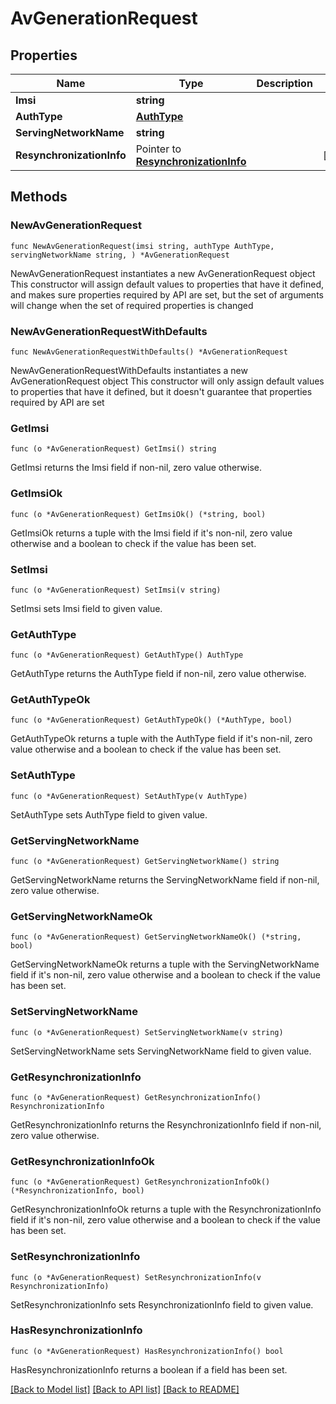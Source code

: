 # AvGenerationRequest

## Properties

Name | Type | Description | Notes
------------ | ------------- | ------------- | -------------
**Imsi** | **string** |  | 
**AuthType** | [**AuthType**](AuthType.md) |  | 
**ServingNetworkName** | **string** |  | 
**ResynchronizationInfo** | Pointer to [**ResynchronizationInfo**](ResynchronizationInfo.md) |  | [optional] 

## Methods

### NewAvGenerationRequest

`func NewAvGenerationRequest(imsi string, authType AuthType, servingNetworkName string, ) *AvGenerationRequest`

NewAvGenerationRequest instantiates a new AvGenerationRequest object
This constructor will assign default values to properties that have it defined,
and makes sure properties required by API are set, but the set of arguments
will change when the set of required properties is changed

### NewAvGenerationRequestWithDefaults

`func NewAvGenerationRequestWithDefaults() *AvGenerationRequest`

NewAvGenerationRequestWithDefaults instantiates a new AvGenerationRequest object
This constructor will only assign default values to properties that have it defined,
but it doesn't guarantee that properties required by API are set

### GetImsi

`func (o *AvGenerationRequest) GetImsi() string`

GetImsi returns the Imsi field if non-nil, zero value otherwise.

### GetImsiOk

`func (o *AvGenerationRequest) GetImsiOk() (*string, bool)`

GetImsiOk returns a tuple with the Imsi field if it's non-nil, zero value otherwise
and a boolean to check if the value has been set.

### SetImsi

`func (o *AvGenerationRequest) SetImsi(v string)`

SetImsi sets Imsi field to given value.


### GetAuthType

`func (o *AvGenerationRequest) GetAuthType() AuthType`

GetAuthType returns the AuthType field if non-nil, zero value otherwise.

### GetAuthTypeOk

`func (o *AvGenerationRequest) GetAuthTypeOk() (*AuthType, bool)`

GetAuthTypeOk returns a tuple with the AuthType field if it's non-nil, zero value otherwise
and a boolean to check if the value has been set.

### SetAuthType

`func (o *AvGenerationRequest) SetAuthType(v AuthType)`

SetAuthType sets AuthType field to given value.


### GetServingNetworkName

`func (o *AvGenerationRequest) GetServingNetworkName() string`

GetServingNetworkName returns the ServingNetworkName field if non-nil, zero value otherwise.

### GetServingNetworkNameOk

`func (o *AvGenerationRequest) GetServingNetworkNameOk() (*string, bool)`

GetServingNetworkNameOk returns a tuple with the ServingNetworkName field if it's non-nil, zero value otherwise
and a boolean to check if the value has been set.

### SetServingNetworkName

`func (o *AvGenerationRequest) SetServingNetworkName(v string)`

SetServingNetworkName sets ServingNetworkName field to given value.


### GetResynchronizationInfo

`func (o *AvGenerationRequest) GetResynchronizationInfo() ResynchronizationInfo`

GetResynchronizationInfo returns the ResynchronizationInfo field if non-nil, zero value otherwise.

### GetResynchronizationInfoOk

`func (o *AvGenerationRequest) GetResynchronizationInfoOk() (*ResynchronizationInfo, bool)`

GetResynchronizationInfoOk returns a tuple with the ResynchronizationInfo field if it's non-nil, zero value otherwise
and a boolean to check if the value has been set.

### SetResynchronizationInfo

`func (o *AvGenerationRequest) SetResynchronizationInfo(v ResynchronizationInfo)`

SetResynchronizationInfo sets ResynchronizationInfo field to given value.

### HasResynchronizationInfo

`func (o *AvGenerationRequest) HasResynchronizationInfo() bool`

HasResynchronizationInfo returns a boolean if a field has been set.


[[Back to Model list]](../README.md#documentation-for-models) [[Back to API list]](../README.md#documentation-for-api-endpoints) [[Back to README]](../README.md)


